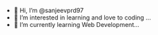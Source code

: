 - 👋 Hi, I’m @sanjeevprd97
- 👀 I’m interested in learning and love to coding ...
- 🌱 I’m currently learning  Web Development...
<!---
sanjeevprd97/sanjeevprd97 is a ✨ special ✨ repository because its `README.md` (this file) appears on your GitHub profile.
You can click the Preview link to take a look at your changes.
--->
